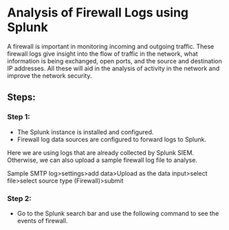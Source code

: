 # Analysis of Firewall Logs using Splunk
A firewall is important in monitoring incoming and outgoing traffic. These firewall logs give insight into the flow of traffic in the network, what information is being exchanged, open ports, and the source and destination IP addresses. All these will aid in the analysis of activity in the network and improve the network security.

## Steps:

### Step 1: 
- The Splunk instance is installed and configured.
- Firewall log data sources are configured to forward logs to Splunk.

Here we are using logs that are already collected by Splunk SIEM. Otherwise, we can also upload a sample firewall log file to analyse.

Sample SMTP log>settings>add data>Upload as the data input>select file>select source type (Firewall)>submit

### Step 2:
- Go to the Splunk search bar and use the following command to see the events of firewall.

  
